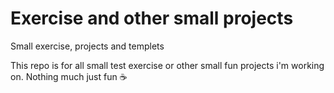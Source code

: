 # Exercise and other small projects
Small exercise, projects and templets

This repo is for all small test exercise or other small fun projects i'm 
working on. Nothing much just fun :coffee:
